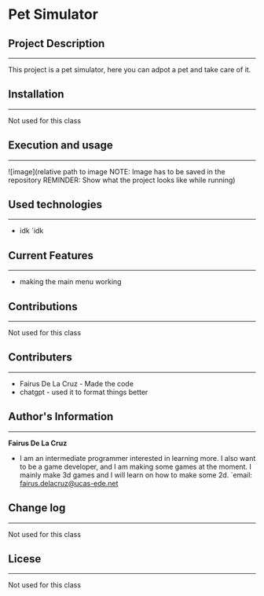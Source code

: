 # Pet Simulator

## Project Description
___
This project is a pet simulator, here you can adpot a pet and take care of it. 

## Installation
___
Not used for this class  

## Execution and usage
___

![image](relative path to image NOTE: Image has to be saved in the repository
REMINDER: Show what the project looks like while running)  

## Used technologies
___
+ idk
`idk

## Current Features
___
+ making the main menu working
## Contributions
___
Not used for this class  

## Contributers
___
+ Fairus De La Cruz - Made the code
+ chatgpt - used it to format things better

## Author's Information
____
**Fairus De La Cruz**
+ I am an intermediate programmer interested in learning more. I also want to be a game developer, and I am making some games at the moment. I mainly 
make 3d games and I will learn on how to make some 2d. 
`email: fairus.delacruz@ucas-ede.net
## Change log
___
Not used for this class  

## Licese
___
Not used for this class  
